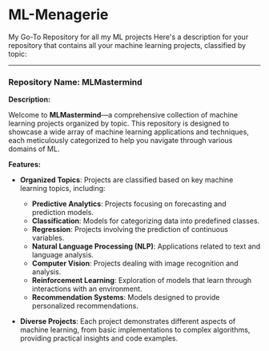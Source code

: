 # ML-Menagerie
My Go-To Repository for all my ML projects
Here's a description for your repository that contains all your machine learning projects, classified by topic:

---

### Repository Name: **MLMastermind**

**Description:**

Welcome to **MLMastermind**—a comprehensive collection of machine learning projects organized by topic. This repository is designed to showcase a wide array of machine learning applications and techniques, each meticulously categorized to help you navigate through various domains of ML.

**Features:**

- **Organized Topics**: Projects are classified based on key machine learning topics, including:
  - **Predictive Analytics**: Projects focusing on forecasting and prediction models.
  - **Classification**: Models for categorizing data into predefined classes.
  - **Regression**: Projects involving the prediction of continuous variables.
  - **Natural Language Processing (NLP)**: Applications related to text and language analysis.
  - **Computer Vision**: Projects dealing with image recognition and analysis.
  - **Reinforcement Learning**: Exploration of models that learn through interactions with an environment.
  - **Recommendation Systems**: Models designed to provide personalized recommendations.

- **Diverse Projects**: Each project demonstrates different aspects of machine learning, from basic implementations to complex algorithms, providing practical insights and code examples.
